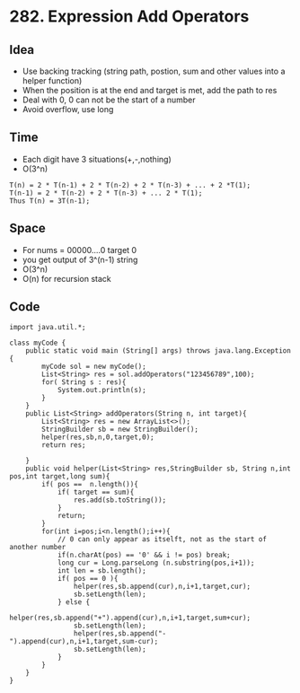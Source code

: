 # 282. Expression Add Operators
## Idea
* Use backing tracking (string path, postion, sum and other values into a helper function)
* When the position is at the end  and target is met, add the path to res
* Deal with 0, 0 can not be the start of a number 
* Avoid overflow, use long


## Time 
* Each digit have 3 situations(+,-,nothing)
* O(3^n)

```
T(n) = 2 * T(n-1) + 2 * T(n-2) + 2 * T(n-3) + ... + 2 *T(1);
T(n-1) = 2 * T(n-2) + 2 * T(n-3) + ... 2 * T(1);
Thus T(n) = 3T(n-1);

```

## Space 
* For nums = 00000....0 target 0 
* you get output of 3^(n-1) string
* O(3^n)
* O(n) for recursion stack


## Code 

```
import java.util.*;

class myCode {
    public static void main (String[] args) throws java.lang.Exception {
        myCode sol = new myCode();
        List<String> res = sol.addOperators("123456789",100);
        for( String s : res){
            System.out.println(s);
        }        
    }
    public List<String> addOperators(String n, int target){
        List<String> res = new ArrayList<>();
        StringBuilder sb = new StringBuilder();
        helper(res,sb,n,0,target,0);
        return res;
        
    }
    public void helper(List<String> res,StringBuilder sb, String n,int pos,int target,long sum){
        if( pos ==  n.length()){
            if( target == sum){
                res.add(sb.toString());
            }
            return;
        }
        for(int i=pos;i<n.length();i++){
            // 0 can only appear as itselft, not as the start of another number 
            if(n.charAt(pos) == '0' && i != pos) break;
            long cur = Long.parseLong (n.substring(pos,i+1));
            int len = sb.length();
            if( pos == 0 ){
                helper(res,sb.append(cur),n,i+1,target,cur);
                sb.setLength(len);
            } else {
                helper(res,sb.append("+").append(cur),n,i+1,target,sum+cur);
                sb.setLength(len);
                helper(res,sb.append("-").append(cur),n,i+1,target,sum-cur);
                sb.setLength(len);
            }
        }
    }
}

```